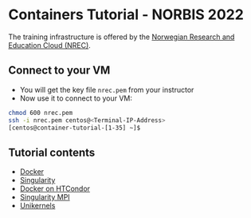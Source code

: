 
# Containers Tutorial - NORBIS 2022

The training infrastructure is offered by the [Norwegian Research and Education Cloud (NREC)](https://www.nrec.no/).

Connect to your VM
--------------------
* You will get the key file ``nrec.pem`` from your instructor
* Now use it to connect to your VM:
```bash
chmod 600 nrec.pem 
ssh -i nrec.pem centos@<Terminal-IP-Address>
[centos@container-tutorial-[1-35] ~]$ 
```
Tutorial contents
------------------
* [Docker](https://github.com/abdulrahmanazab/docker-training-neic/blob/norbis-2022/docker.md)
* [Singularity](https://github.com/abdulrahmanazab/docker-training-neic/blob/norbis-2022/singularity.md)
* [Docker on HTCondor](https://github.com/abdulrahmanazab/docker-training-neic/blob/norbis-2022/docker-htcondor.md)
* [Singularity MPI](https://github.com/abdulrahmanazab/docker-training-neic/blob/norbis-2022/singularity-openmpi.md)
* [Unikernels](https://github.com/abdulrahmanazab/docker-training-neic/blob/norbis-2022/unikernels.md)
